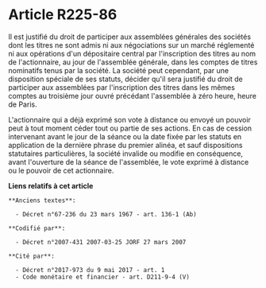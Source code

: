 # Article R225-86

Il est justifié du droit de participer aux assemblées générales des sociétés dont les titres ne sont admis ni aux
négociations sur un marché réglementé ni aux opérations d'un dépositaire central par l'inscription des titres au nom de
l'actionnaire, au jour de l'assemblée générale, dans les comptes de titres nominatifs tenus par la société. La société peut
cependant, par une disposition spéciale de ses statuts, décider qu'il sera justifié du droit de participer aux assemblées par
l'inscription des titres dans les mêmes comptes au troisième jour ouvré précédant l'assemblée à zéro heure, heure de Paris.

L'actionnaire qui a déjà exprimé son vote à distance ou envoyé un pouvoir peut à tout moment céder tout ou partie de ses
actions. En cas de cession intervenant avant le jour de la séance ou la date fixée par les statuts en application de la
dernière phrase du premier alinéa, et sauf dispositions statutaires particulières, la société invalide ou modifie en
conséquence, avant l'ouverture de la séance de l'assemblée, le vote exprimé à distance ou le pouvoir de cet actionnaire.

**Liens relatifs à cet article**

	**Anciens textes**:

	  - Décret n°67-236 du 23 mars 1967 - art. 136-1 (Ab)

	**Codifié par**:

	  - Décret n°2007-431 2007-03-25 JORF 27 mars 2007

	**Cité par**:

	  - Décret n°2017-973 du 9 mai 2017 - art. 1
	  - Code monétaire et financier - art. D211-9-4 (V)
